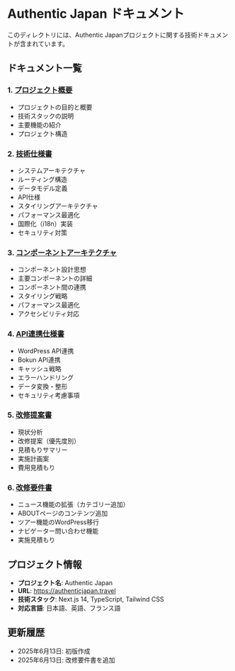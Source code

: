 # Authentic Japan ドキュメント

このディレクトリには、Authentic Japanプロジェクトに関する技術ドキュメントが含まれています。

## ドキュメント一覧

### 1. [プロジェクト概要](./project-overview.md)
- プロジェクトの目的と概要
- 技術スタックの説明
- 主要機能の紹介
- プロジェクト構造

### 2. [技術仕様書](./technical-specifications.md)
- システムアーキテクチャ
- ルーティング構造
- データモデル定義
- API仕様
- スタイリングアーキテクチャ
- パフォーマンス最適化
- 国際化（i18n）実装
- セキュリティ対策

### 3. [コンポーネントアーキテクチャ](./component-architecture.md)
- コンポーネント設計思想
- 主要コンポーネントの詳細
- コンポーネント間の連携
- スタイリング戦略
- パフォーマンス最適化
- アクセシビリティ対応

### 4. [API連携仕様書](./api-integration.md)
- WordPress API連携
- Bokun API連携
- キャッシュ戦略
- エラーハンドリング
- データ変換・整形
- セキュリティ考慮事項

### 5. [改修提案書](./improvement-recommendations.md)
- 現状分析
- 改修提案（優先度別）
- 見積もりサマリー
- 実施計画案
- 費用見積もり

### 6. [改修要件書](./requested-modifications.md)
- ニュース機能の拡張（カテゴリー追加）
- ABOUTページのコンテンツ追加
- ツアー機能のWordPress移行
- ナビゲーター問い合わせ機能
- 実施見積もり

## プロジェクト情報

- **プロジェクト名**: Authentic Japan
- **URL**: https://authenticjapan.travel
- **技術スタック**: Next.js 14, TypeScript, Tailwind CSS
- **対応言語**: 日本語、英語、フランス語

## 更新履歴

- 2025年6月13日: 初版作成
- 2025年6月13日: 改修要件書を追加